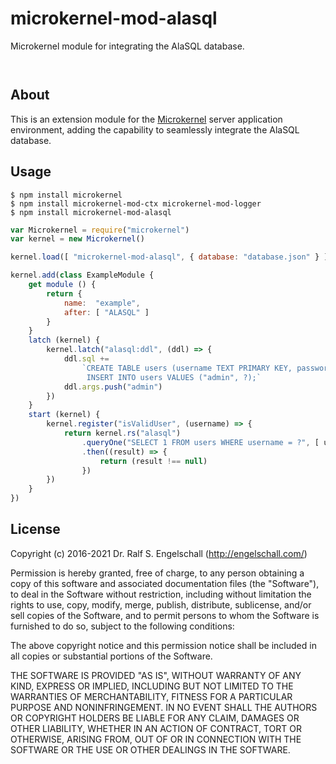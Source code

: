 
microkernel-mod-alasql
======================

Microkernel module for integrating the AlaSQL database.

<p/>
<img src="https://nodei.co/npm/microkernel-mod-alasql.png?downloads=true&stars=true" alt=""/>

<p/>
<img src="https://david-dm.org/rse/microkernel-mod-alasql.png" alt=""/>

About
-----

This is an extension module for the
[Microkernel](http://github.com/rse/microkernel) server
application environment, adding the capability to seamlessly
integrate the AlaSQL database.

Usage
-----

```shell
$ npm install microkernel
$ npm install microkernel-mod-ctx microkernel-mod-logger
$ npm install microkernel-mod-alasql
```

```js
var Microkernel = require("microkernel")
var kernel = new Microkernel()

kernel.load([ "microkernel-mod-alasql", { database: "database.json" } ])

kernel.add(class ExampleModule {
    get module () {
        return {
            name:  "example",
            after: [ "ALASQL" ]
        }
    }
    latch (kernel) {
        kernel.latch("alasql:ddl", (ddl) => {
            ddl.sql +=
                `CREATE TABLE users (username TEXT PRIMARY KEY, password TEXT);
                 INSERT INTO users VALUES ("admin", ?);`
            ddl.args.push("admin")
        })
    }
    start (kernel) {
        kernel.register("isValidUser", (username) => {
            return kernel.rs("alasql")
                .queryOne("SELECT 1 FROM users WHERE username = ?", [ username ])
                .then((result) => {
                    return (result !== null)
                })
        })
    }
})
```

License
-------

Copyright (c) 2016-2021 Dr. Ralf S. Engelschall (http://engelschall.com/)

Permission is hereby granted, free of charge, to any person obtaining
a copy of this software and associated documentation files (the
"Software"), to deal in the Software without restriction, including
without limitation the rights to use, copy, modify, merge, publish,
distribute, sublicense, and/or sell copies of the Software, and to
permit persons to whom the Software is furnished to do so, subject to
the following conditions:

The above copyright notice and this permission notice shall be included
in all copies or substantial portions of the Software.

THE SOFTWARE IS PROVIDED "AS IS", WITHOUT WARRANTY OF ANY KIND,
EXPRESS OR IMPLIED, INCLUDING BUT NOT LIMITED TO THE WARRANTIES OF
MERCHANTABILITY, FITNESS FOR A PARTICULAR PURPOSE AND NONINFRINGEMENT.
IN NO EVENT SHALL THE AUTHORS OR COPYRIGHT HOLDERS BE LIABLE FOR ANY
CLAIM, DAMAGES OR OTHER LIABILITY, WHETHER IN AN ACTION OF CONTRACT,
TORT OR OTHERWISE, ARISING FROM, OUT OF OR IN CONNECTION WITH THE
SOFTWARE OR THE USE OR OTHER DEALINGS IN THE SOFTWARE.

